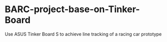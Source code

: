# BARC-project-base-on-Tinker-Board
Use ASUS Tinker Board S to achieve line tracking of a racing car prototype
